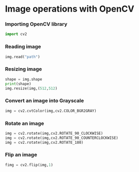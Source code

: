 # Image operations with OpenCV
### Importing OpenCV library
```python
import cv2
```
### Reading image
```python
img.read("path")
```
### Resizing image
```python
shape = img.shape
print(shape)
img.resize(img,(512,512)
```
### Convert an image into Grayscale
```python
img = cv2.cvtColor(img,cv2.COLOR_BGR2GRAY)
```
### Rotate an image
```python
img = cv2.rotate(img,cv2.ROTATE_90_CLOCKWISE)
img = cv2.rotate(img,cv2.ROTATE_90_COUNTERCLOCKWISE)
img = cv2.rotate(img,cv2.ROTATE_180)
```
### Flip an image
```python
fimg = cv2.flip(img,1)
```
